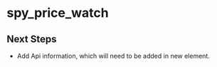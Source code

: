 # spy_price_watch

## Next Steps
- Add Api information, which will need to be added in new element.


